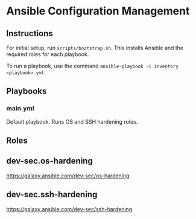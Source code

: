 # Ansible Configuration Management

## Instructions

For initial setup, run `scripts/bootstrap.sh`.
This installs Ansible and the required roles for each playbook.

To run a playbook, use the command `ansible-playbook -i inventory <playbook>.yml`.

## Playbooks

### main.yml

Default playbook. Runs OS and SSH hardening roles.

## Roles

## dev-sec.os-hardening

https://galaxy.ansible.com/dev-sec/os-hardening

## dev-sec.ssh-hardening

https://galaxy.ansible.com/dev-sec/ssh-hardening
